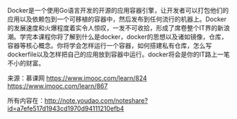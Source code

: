 Docker是一个使用Go语言开发的开源的应用容器引擎，让开发者可以打包他们的应用以及依赖包到一个可移植的容器中，然后发布到任何流行的机器上。Docker的发展速度和火爆程度着实令人惊叹，一发不可收拾，形成了席卷整个IT界的新浪潮。学完本课程你将了解到什么是docker，docker的思想以及诸如镜像，仓库，容器等核心概念。你将学会怎样运行一个容器，如何搭建私有仓库，怎么写dockerfile以及怎样把自己的应用放到容器中运行。docker将会是你的IT路上一笔不小的财富。


来源：慕课网 https://www.imooc.com/learn/824
            https://www.imooc.com/learn/867
           
所有内容在：http://note.youdao.com/noteshare?id=a7efe517d1943cd1970d94111210efb4

